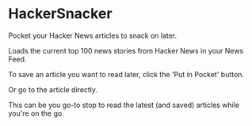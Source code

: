 HackerSnacker
=============

Pocket your Hacker News articles to snack on later.

Loads the current top 100 news stories from Hacker News in your News Feed.

To save an article you want to read later, click the 'Put in Pocket' button.

Or go to the article directly.

This can be you go-to stop to read the latest (and saved) articles while you're on the go.